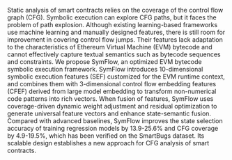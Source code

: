 Static analysis of smart contracts relies on the coverage of the control flow graph (CFG). Symbolic execution can explore CFG paths, but it faces the problem of path explosion. Although existing learning-based frameworks use machine learning and manually designed features, there is still room for improvement in covering control flow jumps. Their features lack adaptation to the characteristics of Ethereum Virtual Machine (EVM) bytecode and cannot effectively capture textual semantics such as bytecode sequences and constraints. We propose SymFlow, an optimized EVM bytecode symbolic execution framework. SymFlow introduces 10-dimensional symbolic execution features (SEF) customized for the EVM runtime context, and combines them with 3-dimensional control flow embedding features (CFEF) derived from large model embedding to transform non-numerical code patterns into rich vectors. When fusion of features, SymFlow uses coverage-driven dynamic weight adjustment and residual optimization to generate universal feature vectors and enhance state-semantic fusion. Compared with advanced baselines, SymFlow improves the state selection accuracy of training regression models by 13.9-25.6% and CFG coverage by 4.9-19.5%, which has been verified on the SmartBugs dataset. Its scalable design establishes a new approach for CFG analysis of smart contracts.
